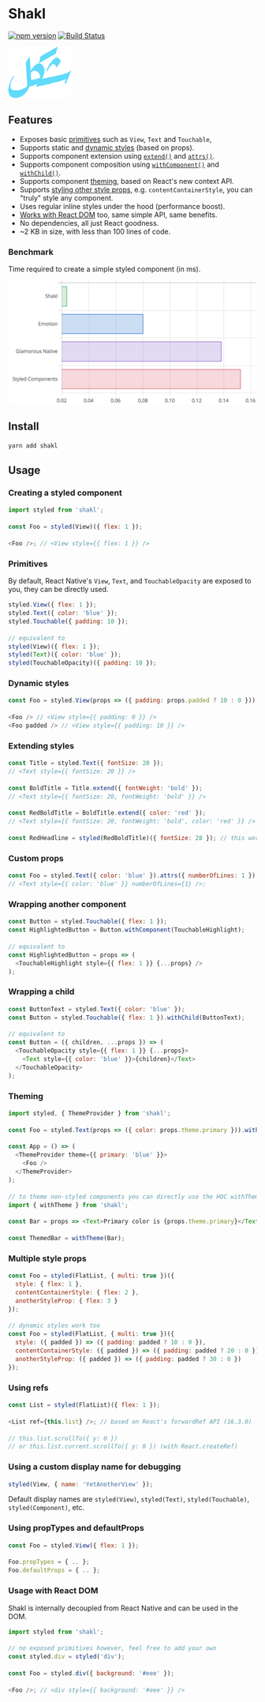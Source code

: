 # Shakl

[![npm version](https://badge.fury.io/js/shakl.svg)](https://badge.fury.io/js/shakl) [![Build Status](https://travis-ci.org/sonaye/shakl.svg?branch=master)](https://travis-ci.org/sonaye/shakl)

<img src="shakl.svg" alt="Shakl logo" width="128">

## Features

- Exposes basic [primitives](#primitives) such as `View`, `Text` and `Touchable`,
- Supports static and [dynamic styles](#dynamic-styles) (based on props).
- Supports component extension using [`extend()`](#extending-styles) and [`attrs()`](#custom-props).
- Supports component composition using [`withComponent()`](#wrapping-another-component) and [`withChild()`](#wrapping-a-child).
- Supports component [theming](#theming), based on React's new context API.
- Supports [styling other style props](#multiple-style-props), e.g. `contentContainerStyle`, you can "truly" style any component.
- Uses regular inline styles under the hood (performance boost).
- [Works with React DOM](#usage-with-react-dom) too, same simple API, same benefits.
- No dependencies, all just React goodness.
- ~2 KB in size, with less than 100 lines of code.

### Benchmark

Time required to create a simple styled component (in ms).

<img src="benchmark/results.png" alt="Shakl Benchmark" width="600">

## Install

```bash
yarn add shakl
```

## Usage

### Creating a styled component

```js
import styled from 'shakl';

const Foo = styled(View)({ flex: 1 });

<Foo />; // <View style={{ flex: 1 }} />
```

### Primitives

By default, React Native's `View`, `Text`, and `TouchableOpacity` are exposed to you, they can be directly used.

```js
styled.View({ flex: 1 });
styled.Text({ color: 'blue' });
styled.Touchable({ padding: 10 });

// equivalent to
styled(View)({ flex: 1 });
styled(Text)({ color: 'blue' });
styled(TouchableOpacity)({ padding: 10 });
```

### Dynamic styles

```js
const Foo = styled.View(props => ({ padding: props.padded ? 10 : 0 }));

<Foo /> // <View style={{ padding: 0 }} />
<Foo padded /> // <View style={{ padding: 10 }} />
```

### Extending styles

```js
const Title = styled.Text({ fontSize: 20 });
// <Text style={{ fontSize: 20 }} />

const BoldTitle = Title.extend({ fontWeight: 'bold' });
// <Text style={{ fontSize: 20, fontWeight: 'bold' }} />

const RedBoldTitle = BoldTitle.extend({ color: 'red' });
// <Text style={{ fontSize: 20, fontWeight: 'bold', color: 'red' }} />

const RedHeadline = styled(RedBoldTitle)({ fontSize: 28 }); // this works too
```

### Custom props

```js
const Foo = styled.Text({ color: 'blue' }).attrs({ numberOfLines: 1 });
// <Text style={{ color: 'blue' }} numberOfLines={1} />;
```

### Wrapping another component

```js
const Button = styled.Touchable({ flex: 1 });
const HighlightedButton = Button.withComponent(TouchableHighlight);

// equivalent to
const HighlightedButton = props => (
  <TouchableHighlight style={{ flex: 1 }} {...props} />
);
```

### Wrapping a child

```js
const ButtonText = styled.Text({ color: 'blue' });
const Button = styled.Touchable({ flex: 1 }).withChild(ButtonText);

// equivalent to
const Button = ({ children, ...props }) => (
  <TouchableOpacity style={{ flex: 1 }} {...props}>
    <Text style={{ color: 'blue' }}>{children}</Text>
  </TouchableOpacity>
);
```

### Theming

```js
import styled, { ThemeProvider } from 'shakl';

const Foo = styled.Text(props => ({ color: props.theme.primary })).withTheme();

const App = () => (
  <ThemeProvider theme={{ primary: 'blue' }}>
    <Foo />
  </ThemeProvider>
);

// to theme non-styled components you can directly use the HOC withTheme()
import { withTheme } from 'shakl';

const Bar = props => <Text>Primary color is {props.theme.primary}</Text>;

const ThemedBar = withTheme(Bar);
```

### Multiple style props

```js
const Foo = styled(FlatList, { multi: true })({
  style: { flex: 1 },
  contentContainerStyle: { flex: 2 },
  anotherStyleProp: { flex: 3 }
});

// dynamic styles work too
const Foo = styled(FlatList, { multi: true })({
  style: ({ padded }) => ({ padding: padded ? 10 : 0 }),
  contentContainerStyle: ({ padded }) => ({ padding: padded ? 20 : 0 }),
  anotherStyleProp: ({ padded }) => ({ padding: padded ? 30 : 0 })
});
```

### Using refs

```js
const List = styled(FlatList)({ flex: 1 });

<List ref={this.list} />; // based on React's forwardRef API (16.3.0)

// this.list.scrollTo({ y: 0 })
// or this.list.current.scrollTo({ y: 0 }) (with React.createRef)
```

### Using a custom display name for debugging

```js
styled(View, { name: 'YetAnotherView' });
```

Default display names are `styled(View)`, `styled(Text)`, `styled(Touchable)`, `styled(Component)`, etc.

### Using propTypes and defaultProps

```js
const Foo = styled.View({ flex: 1 });

Foo.propTypes = { .. };
Foo.defaultProps = { .. };
```

### Usage with React DOM

Shakl is internally decoupled from React Native and can be used in the DOM.

```js
import styled from 'shakl';

// no exposed primitives however, feel free to add your own
const styled.div = styled('div');

const Foo = styled.div({ background: '#eee' });

<Foo />; // <div style={{ background: '#eee' }} />
```
